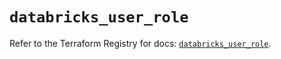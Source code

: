 # `databricks_user_role`

Refer to the Terraform Registry for docs: [`databricks_user_role`](https://registry.terraform.io/providers/databricks/databricks/1.49.1/docs/resources/user_role).
